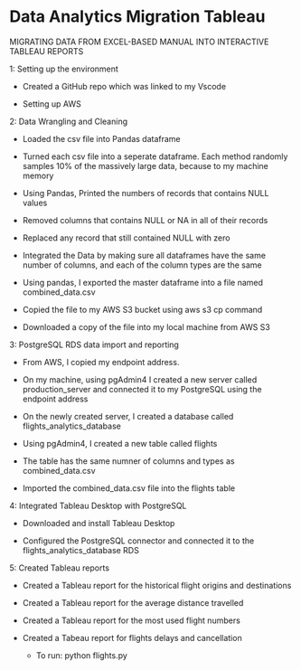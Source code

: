 # Data Analytics Migration Tableau
MIGRATING DATA FROM EXCEL-BASED MANUAL INTO INTERACTIVE TABLEAU REPORTS

1: Setting up the environment

* Created a GitHub repo which was linked to my Vscode

* Setting up AWS


2: Data Wrangling and Cleaning

*  Loaded the csv file into Pandas dataframe

* Turned each csv file into a seperate dataframe. Each method randomly samples 10% of the massively large data, because to my machine memory

* Using Pandas, Printed the numbers of records that contains NULL values

* Removed columns that contains NULL or NA in all of their records

* Replaced any record that still contained NULL with zero

* Integrated the Data by making sure all dataframes have the same number of columns, and each of the column types are the same

* Using pandas, I exported the master dataframe into a file named combined_data.csv

* Copied the file to my AWS S3 bucket using aws s3 cp command

* Downloaded a copy of the file into my local machine from AWS S3



3: PostgreSQL RDS data import and reporting

* From AWS, I copied my endpoint address.

* On my machine, using pgAdmin4 I created a new server called production_server and connected it to my PostgreSQL using the endpoint address

* On the newly created server, I created a database called flights_analytics_database

* Using pgAdmin4, I created a new table called flights

* The table has the same numner of columns and types as combined_data.csv

* Imported the combined_data.csv file into the flights table



4: Integrated Tableau Desktop with PostgreSQL 

* Downloaded and install Tableau Desktop

* Configured the PostgreSQL connector and connected it to the flights_analytics_database RDS



5: Created Tableau reports

* Created a Tableau report for the historical flight origins and destinations

* Created a Tableau report for the average distance travelled

* Created a Tableau report for the most used flight numbers

* Created a Tabeau report for flights delays and cancellation


     * To run: python flights.py



